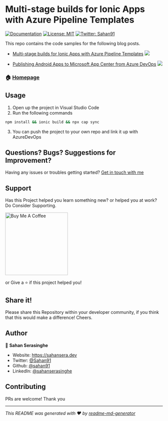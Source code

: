 # Multi-stage builds for Ionic Apps with Azure Pipeline Templates

[![Documentation](https://img.shields.io/badge/documentation-yes-brightgreen.svg)](sahansera.dev)
[![License: MIT](https://img.shields.io/badge/License-MIT-yellow.svg)](#)
[![Twitter: Sahan91](https://img.shields.io/twitter/follow/Sahan91.svg?style=social)](https://twitter.com/Sahan91)

This repo contains the code samples for the following blog posts.

 - [Multi-stage builds for Ionic Apps with Azure Pipeline Templates](https://sahansera.dev/multi-stage-builds-with-azure-pipelines-ionic/)
![](https://sahansera.dev/static/bae2960ee9ab6d889a814e6099c8aa99/29007/multi-stage-builds-with-azure-pipelines-ionic-0.png)

 - [Publishing Android Apps to Microsoft App Center from Azure DevOps](https://sahansera.dev/publishing-android-apps-to-microsoft-appcenter/)
![](https://sahansera.dev/static/cf8523b7f8c99e1590a8c36b89f7da7a/cb9ea/publishing-android-apps-to-microsoft-appcenter-0-1.jpg)

### 🏠 [Homepage](https://sahansera.dev)

## Usage

1. Open up the project in Visual Studio Code
2. Run the following commands

```sh
npm install && ionic build && npx cap sync
```
3. You can push the project to your own repo and link it up with AzureDevOps

## Questions? Bugs? Suggestions for Improvement?
Having any issues or troubles getting started? [Get in touch with me](https://sahansera.dev/contact/) 

## Support
Has this Project helped you learn something new? or helped you at work? Do Consider Supporting.

<a href="https://www.buymeacoffee.com/sahan" target="_blank"><img src="https://cdn.buymeacoffee.com/buttons/default-orange.png" alt="Buy Me A Coffee" width="200"  ></a>

or Give a ⭐️ if this project helped you!

## Share it!
Please share this Repository within your developer community, if you think that this would make a difference! Cheers.

## Author

👤 **Sahan Serasinghe**

* Website: https://sahansera.dev
* Twitter: [@Sahan91](https://twitter.com/Sahan91)
* Github: [@sahan91](https://github.com/sahan91)
* LinkedIn: [@sahanserasinghe](https://linkedin.com/in/sahanserasinghe)

## Contributing
PRs are welcome! Thank you


***
_This README was generated with ❤️ by [readme-md-generator](https://github.com/kefranabg/readme-md-generator)_
